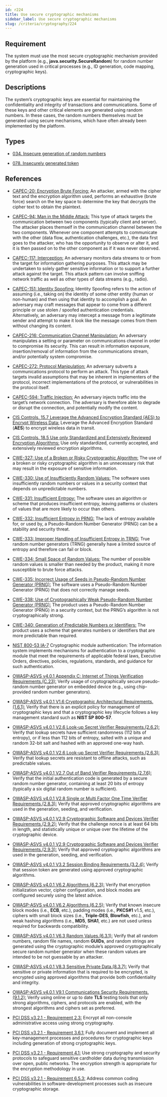 ```yaml
---
id: r224
title: Use secure cryptographic mechanisms
sidebar_label: Use secure cryptographic mechanisms
slug: /criteria/cryptography/224
---
```


## Requirement

The system must use the most secure cryptographic mechanism
provided by the platform (e.g., **java.security.SecureRandom**)
for random number generation used in critical processes
(e.g., ID generation, code mapping, cryptographic keys).

## Descriptions

The system’s cryptographic keys are essential for maintaining
the confidentiality and integrity of transactions and communications.
Some of these keys and other critical elements
are generated using random numbers.
In these cases, the random numbers themselves must be generated
using secure mechanisms,
which have often already been implemented by the platform.

## Types

- [034. Insecure generation of random numbers](/types/034)

- [078. Insecurely generated token](/types/078)

## References

- [CAPEC-20: Encryption Brute Forcing:](https://capec.mitre.org/data/definitions/20.html)
An attacker, armed with the cipher text and the encryption algorithm used,
performs an exhaustive (brute force) search on the key space to determine
the key that decrypts the cipher text to obtain the plaintext.

- [CAPEC-94: Man in the Middle Attack:](https://capec.mitre.org/data/definitions/94.html)
This type of attack targets the communication between two components
(typically client and server).
The attacker places themself in the communication channel
between the two components.
Whenever one component attempts to communicate with the other
(data flow, authentication challenges, etc.),
the data first goes to the attacker,
who has the opportunity to observe or alter it,
and it is then passed on to the other component as if it was never observed.

- [CAPEC-117: Interception:](https://capec.mitre.org/data/definitions/117.html)
An adversary monitors data streams to
or from the target for information gathering purposes.
This attack may be undertaken to solely gather sensitive information
or to support a further attack against the target.
This attack pattern can involve sniffing network traffic
as well as other types of data streams (e.g., radio).

- [CAPEC-151: Identity Spoofing:](https://capec.mitre.org/data/definitions/151.html)
Identity Spoofing refers to the action of assuming (i.e., taking on)
the identity of some other entity (human or non-human)
and then using that identity to accomplish a goal.
An adversary may craft messages that appear to come from a different principle
or use stolen / spoofed authentication credentials.
Alternatively, an adversary may intercept a message from a legitimate sender
and attempt to make it look like the message comes from them
without changing its content.

- [CAPEC-216: Communication Channel Manipulation:](https://capec.mitre.org/data/definitions/216.html)
An adversary manipulates a setting or parameter on communications channel
in order to compromise its security. This can result in information exposure,
insertion/removal of information from the communications stream,
and/or potentially system compromise.

- [CAPEC-272: Protocol Manipulation:](https://capec.mitre.org/data/definitions/272.html)
An adversary subverts a communications protocol to perform an attack.
This type of attack targets invalid assumptions
that may be inherent in implementers of the protocol,
incorrect implementations of the protocol,
or vulnerabilities in the protocol itself.

- [CAPEC-594: Traffic Injection:](https://capec.mitre.org/data/definitions/594.html)
An adversary injects traffic into the target’s network connection.
The adversary is therefore able to degrade or disrupt the connection,
and potentially modify the content.

- [CIS Controls. 15.7 Leverage the Advanced Encryption Standard (AES) to Encrypt Wireless Data:](https://www.cisecurity.org/controls/)
Leverage the Advanced Encryption Standard (**AES**)
to encrypt wireless data in transit.

- [CIS Controls. 18.5 Use only Standardized and Extensively Reviewed Encryption Algorithms:](https://www.cisecurity.org/controls/)
Use only standardized, currently accepted,
and extensively reviewed encryption algorithms.

- [CWE-327: Use of a Broken or Risky Cryptographic Algorithm:](https://cwe.mitre.org/data/definitions/327.html)
The use of a broken or risky cryptographic algorithm is an unnecessary risk
that may result in the exposure of sensitive information.

- [CWE-330: Use of Insufficiently Random Values:](https://cwe.mitre.org/data/definitions/330.html)
The software uses insufficiently random numbers
or values in a security context that depends on unpredictable numbers.

- [CWE-331: Insufficient Entropy:](https://cwe.mitre.org/data/definitions/331.html)
The software uses an algorithm or scheme that produces insufficient entropy,
leaving patterns or clusters of values
that are more likely to occur than others.

- [CWE-332: Insufficient Entropy in PRNG:](https://cwe.mitre.org/data/definitions/332.html)
The lack of entropy available for, or used by,
a Pseudo-Random Number Generator (PRNG) can be a stability and security threat.

- [CWE-333: Improper Handling of Insufficient Entropy in TRNG:](https://cwe.mitre.org/data/definitions/333.html)
True random number generators (TRNG) generally have a limited source of entropy
and therefore can fail or block.

- [CWE-334: Small Space of Random Values:](https://cwe.mitre.org/data/definitions/334.html)
The number of possible random values is smaller than needed by the product,
making it more susceptible to brute force attacks.

- [CWE-335: Incorrect Usage of Seeds in Pseudo-Random Number Generator (PRNG):](https://cwe.mitre.org/data/definitions/335.html)
The software uses a Pseudo-Random Number Generator (PRNG)
that does not correctly manage seeds.

- [CWE-338: Use of Cryptographically Weak Pseudo-Random Number Generator (PRNG):](https://cwe.mitre.org/data/definitions/338.html)
The product uses a Pseudo-Random Number Generator (PRNG) in a security context,
but the PRNG’s algorithm is not cryptographically strong.

- [CWE-340: Generation of Predictable Numbers or Identifiers:](https://cwe.mitre.org/data/definitions/340.html)
The product uses a scheme that generates numbers
or identifiers that are more predictable than required.

- [NIST 800-53 IA-7](https://nvd.nist.gov/800-53/Rev4/control/IA-7)
Cryptographic module authentication:
The information system implements mechanisms for authentication
to a cryptographic module that
meet the requirements of applicable federal laws, Executive Orders, directives,
policies, regulations, standards, and guidance for such authentication.

- [OWASP-ASVS v4.0.1 Appendix C: Internet of Things Verification Requirements.(C.23):](https://owasp.org/www-project-application-security-verification-standard/)
Verify usage of cryptographically secure pseudo-random number generator
on embedded device (e.g., using chip-provided random number generators).

- [OWASP-ASVS v4.0.1 V1.6 Cryptographic Architectural Requirements.(1.6.1):](https://owasp.org/www-project-application-security-verification-standard/)
Verify that there is an explicit policy for management of cryptographic keys
and that a cryptographic key lifecycle follows a key management standard
such as **NIST SP 800-57**.

- [OWASP-ASVS v4.0.1 V2.6 Look-up Secret Verifier Requirements.(2.6.2):](https://owasp.org/www-project-application-security-verification-standard/)
Verify that lookup secrets have sufficient randomness (112 bits of entropy),
or if less than 112 bits of entropy, salted with a unique
and random 32-bit salt and hashed with an approved one-way hash.

- [OWASP-ASVS v4.0.1 V2.6 Look-up Secret Verifier Requirements.(2.6.3):](https://owasp.org/www-project-application-security-verification-standard/)
Verify that lookup secrets are resistant to offline attacks,
such as predictable values.

- [OWASP-ASVS v4.0.1 V2.7 Out of Band Verifier Requirements.(2.7.6):](https://owasp.org/www-project-application-security-verification-standard/)
Verify that the initial authentication code is generated
by a secure random number generator,
containing at least 20 bits of entropy
(typically a six digital random number is sufficient).

- [OWASP-ASVS v4.0.1 V2.8 Single or Multi Factor One Time Verifier Requirements.(2.8.3):](https://owasp.org/www-project-application-security-verification-standard/)
Verify that approved cryptographic algorithms are used in the generation,
seeding, and verification.

- [OWASP-ASVS v4.0.1 V2.9 Cryptographic Software and Devices Verifier Requirements.(2.9.2):](https://owasp.org/www-project-application-security-verification-standard/)
Verify that the challenge nonce is at least 64 bits in length,
and statistically unique
or unique over the lifetime of the cryptographic device.

- [OWASP-ASVS v4.0.1 V2.9 Cryptographic Software and Devices Verifier Requirements.(2.9.3):](https://owasp.org/www-project-application-security-verification-standard/)
Verify that approved cryptographic algorithms are used in the generation,
seeding, and verification.

- [OWASP-ASVS v4.0.1 V3.2 Session Binding Requirements.(3.2.4):](https://owasp.org/www-project-application-security-verification-standard/)
Verify that session token are generated
using approved cryptographic algorithms.

- [OWASP-ASVS v4.0.1 V6.2 Algorithms.(6.2.3):](https://owasp.org/www-project-application-security-verification-standard/)
Verify that encryption initialization vector, cipher configuration,
and block modes are configured securely using the latest advice.

- [OWASP-ASVS v4.0.1 V6.2 Algorithms.(6.2.5):](https://owasp.org/www-project-application-security-verification-standard/)
Verify that known insecure block modes (i.e., **ECB**, etc.),
padding modes (i.e., **PKCS#1** v1.5, etc.),
ciphers with small block sizes (i.e., **Triple-DES**, **Blowfish**, etc.),
and weak hashing algorithms (i.e., **MD5**, **SHA1**, etc.)
are not used unless required for backwards compatibility.

- [OWASP-ASVS v4.0.1 V6.3 Random Values.(6.3.1):](https://owasp.org/www-project-application-security-verification-standard/)
Verify that all random numbers, random file names, random **GUIDs**,
and random strings are generated using the cryptographic module’s
approved cryptographically secure random number generator
when these random values are intended to be not guessable by an attacker.

- [OWASP-ASVS v4.0.1 V8.3 Sensitive Private Data.(8.3.7):](https://owasp.org/www-project-application-security-verification-standard/)
Verify that sensitive or private information that is required to be encrypted,
is encrypted using approved algorithms that provide both confidentiality
and integrity.

- [OWASP-ASVS v4.0.1 V9.1 Communications Security Requirements.(9.1.2):](https://owasp.org/www-project-application-security-verification-standard/)
Verify using online or up to date **TLS** testing tools
that only strong algorithms, ciphers, and protocols are enabled,
with the strongest algorithms and ciphers set as preferred.

- [PCI DSS v3.2.1 - Requirement 2.3:](https://www.pcisecuritystandards.org/documents/PCI_DSS_v3-2-1.pdf)
Encrypt all non-console administrative access using strong cryptography.

- [PCI DSS v3.2.1 - Requirement 3.6.1:](https://www.pcisecuritystandards.org/documents/PCI_DSS_v3-2-1.pdf)
Fully document and implement all key-management processes
and procedures for cryptographic keys
including generation of strong cryptographic keys.

- [PCI DSS v3.2.1 - Requirement 4.1:](https://www.pcisecuritystandards.org/documents/PCI_DSS_v3-2-1.pdf)
Use strong cryptography and security protocols
to safeguard sensitive cardholder data during transmission over open,
public networks. The encryption strength is appropriate
for the encryption methodology in use.

- [PCI DSS v3.2.1 - Requirement 6.5.3:](https://www.pcisecuritystandards.org/documents/PCI_DSS_v3-2-1.pdf)
Address common coding vulnerabilities in software-development processes
such as insecure cryptographic storage.
